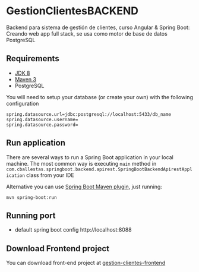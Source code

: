 # GestionClientesBACKEND
Backend para sistema de gestión de clientes, curso Angular & Spring Boot: Creando web app full stack, se usa como motor de base de datos PostgreSQL

## Requirements
- [JDK 8](https://www.oracle.com/co/java/technologies/javase/javase8-archive-downloads.html)
- [Maven 3](https://maven.apache.org/)
- PostgreSQL

You will need to setup your database (or create your own) with the following configuration
``` properties
spring.datasource.url=jdbc:postgresql://localhost:5433/db_name
spring.datasource.username=
spring.datasource.password=
```

## Run application

There are several ways to run a Spring Boot application in your local machine. The most common way is executing `main` method in `com.cballestas.springboot.backend.apirest.SpringBootBackendApirestApplication` class from your IDE

Alternative you can use [Spring Boot Maven plugin](https://docs.spring.io/spring-boot/docs/current/maven-plugin/reference/htmlsingle), just running:

```shell
mvn spring-boot:run
```

## Running port
- default spring boot config
  http://localhost:8088
  
## Download Frontend project
You can download front-end project at [gestion-clientes-frontend](https://github.com/cbcballestas/gestion-clientes-frontend)
